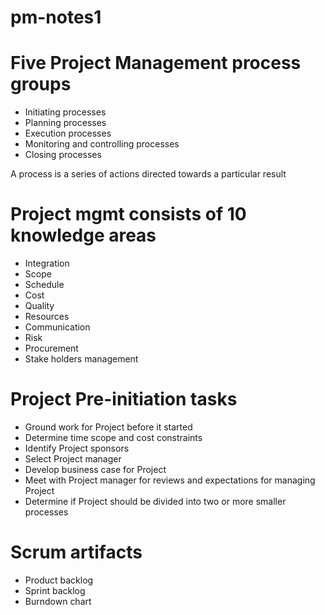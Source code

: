 # pm-notes1

# Five Project Management process groups
  * Initiating processes
  * Planning processes
  * Execution processes
  * Monitoring and controlling processes
  * Closing processes

A process is a series of actions directed towards a particular result 

# Project mgmt consists of 10 knowledge areas
 * Integration 
 * Scope
 * Schedule 
 * Cost
 * Quality
 * Resources 
 * Communication 
 * Risk
 * Procurement 
 * Stake holders management

 
# Project Pre-initiation tasks

 * Ground work for Project before it started
 * Determine time scope and cost constraints 
 * Identify Project sponsors 
 * Select Project manager
 * Develop business case for Project
 * Meet with Project manager for reviews and expectations for managing Project 
 * Determine if Project should be divided into two or more smaller processes

# Scrum artifacts
 * Product backlog
 * Sprint backlog
 * Burndown chart

